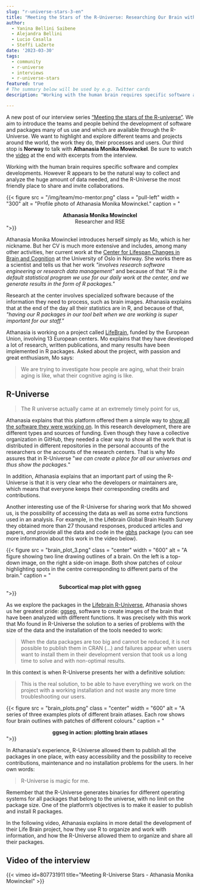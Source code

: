 ```yaml
---
slug: "r-universe-stars-3-en"
title: "Meeting the Stars of the R-Universe: Researching Our Brain with the Magic of the R-Universe"
author:
  - Yanina Bellini Saibene
  - Alejandra Bellini
  - Lucio Casalla  
  - Steffi LaZerte
date: '2023-03-30'
tags:
  - community
  - r-universe
  - interviews
  - r-universe-stars
featured: true
# The summary below will be used by e.g. Twitter cards
description: "Working with the human brain requires specific software and complex developments. However R appears to be the natural way to collect and analyze the huge amount of data needed, and the R-Universe the most friendly place to share and invite collaborations. Our third stop brings us to Norway to talk with Athanasia Monika Mowinckel."

---
```


A new post of our interview series [“Meeting the stars of the R-universe”](/tags/r-universe-stars/). We aim to introduce the teams and people behind the development of software and packages many of us use and which are available through the R-Universe. We want to highlight and explore different teams and projects around the world, the work they do, their processes and users. Our third stop is __Norway__ to talk with __Athanasia Monika Mowinckel__. Be sure to watch the [video](/blog/2023/03/30/r-universe-stars-3-en/#video-of-the-interview) at the end with excerpts from the interview.

Working with the human brain requires specific software and complex developments. However R appears to be the natural way to collect and analyze the huge amount of data needed, and the R-Universe the most friendly place to share and invite collaborations.

{{< figure src = "/img/team/mo-mentor.png" class = "pull-left" width = "300" alt = "Profile photo of Athanasia Monika Mowinckel." caption = "<center><strong>Athanasia Monika Mowinckel</strong><br>Researcher and RSE</center>">}}

Athanasia Monika Mowinckel introduces herself simply as Mo, which is her nickname. But her CV is much more extensive and includes, among many other activities, her current work at the [Center for Lifespan Changes in Brain and Cognition](https://www.sv.uio.no/psi/english/research/groups/lcbc/index.html) at the University of Oslo in Norway. She works there as a scientist and tells us that her work _"involves research software engineering or research data management"_ and because of that _"R is the default statistical program we use for our daily work at the center, and we generate results in the form of R packages."_

Research at the center involves specialized software because of the information they need to process, such as brain images. Athanasia explains that at the end of the day all their statistics are in R, and because of that, _"having our R packages in our tool belt when we are working is super important for our staff."_

Athanasia is working on a project called [LifeBrain](https://www.lifebrain.uio.no/), funded by the European Union, involving 13 European centers. Mo explains that they have developed a lot of research, written publications, and many results have been implemented in R packages. Asked about the project, with passion and great enthusiasm, Mo says: 

> We are trying to investigate how people are aging, what their brain aging is like, what their cognitive aging is like.

## R-Universe

> The R universe actually came at an extremely timely point for us, 

Athanasia explains that this platform offered them a simple way to [show all the software they were working on](https://lifebrain.r-universe.dev/). In this research development, there are different types and sources of funding. Even though they have a collective organization in GitHub, they needed a clear way to show all the work that is distributed in different repositories in the personal accounts of the researchers or the accounts of the research centers. That is why Mo assures that in R-Universe "*we can create a place for all our universes and thus show the packages.*"

In addition, Athanasia explains that an important part of using the R-Universe is that it is very clear who the developers or maintainers are, which means that everyone keeps their corresponding credits and contributions.


Another interesting use of the R-Universe for sharing work that Mo showed us, is the possibility of accessing the data as well as some extra functions used in an analysis. For example, in the Lifebrain Global Brain Health Survey they obtained more than 27 thousand responses, produced articles and papers, *and* provide all the data and code in the [gbhs](https://lifebrain.r-universe.dev/gbhs) package (you can see more information about this work in the video below). 

{{< figure src = "brain_plot_3.png" class = "center" width = "600" alt = "A figure showing two line drawing outlines of a brain. On the left is a top-down image, on the right a side-on image. Both show patches of colour highlighting spots in the centre corresponding to different parts of the brain." caption = "<center><strong>Subcortical map plot with ggseg</strong></center>">}}

As we explore the packages in the [Lifebrain R-Universe](https://lifebrain.r-universe.dev/), Athanasia shows us her greatest pride: [ggseg](https://ggseg.r-universe.dev/), software to create images of the brain that have been analyzed with different functions. It was precisely with this work that Mo found in R-Universe the solution to a series of problems with the size of the data and the installation of the tools needed to work: 

> When the data packages are too big and cannot be reduced, it is not possible to publish them in CRAN (...) and failures appear when users want to install them in their development version that took us a long time to solve and with non-optimal results.

In this context is when R-Universe presents her with a definitive solution: 

> This is the real solution, to be able to have everything we work on the project with a working installation and not waste any more time troubleshooting our users.

{{< figure src = "brain_plots.png" class = "center" width = "600" alt = "A series of three examples plots of different brain atlases. Each row shows four brain outlines with patches of different colours." caption = "<center><strong>ggseg in action: plotting brain atlases</strong></center>">}}

In Athanasia's experience, R-Universe allowed them to publish all the packages in one place, with easy accessibility and the possibility to receive contributions, maintenance and no installation problems for the users. In her own words: 

> R-Universe is magic for me.

Remember that the R-Universe generates binaries for different operating systems for all packages that belong to the universe, with no limit on the package size. One of the platform’s objectives is to make it easier to publish and install R packages.

In the following video, Athanasia explains in more detail the development of their Life Brain project, how they use R to organize and work with information, and how the R-Universe allowed them to organize and share all their packages.

## Video of the interview
{{< vimeo id=807731911 title="Meeting R-Universe Stars - Athanasia Monika Mowinckel" >}}

